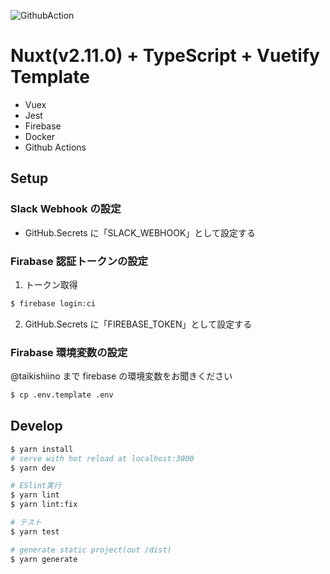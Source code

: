 ![GithubAction](https://qiita-user-contents.imgix.net/https%3A%2F%2Fqiita-image-store.s3.ap-northeast-1.amazonaws.com%2F0%2F379449%2F2064ed08-173b-813e-471e-72eafb3e0dd7.png?ixlib=rb-1.2.2&auto=format&gif-q=60&q=75&w=1400&fit=max&s=a946383a222bfe029aad1f895a81e8ed)

# Nuxt(v2.11.0) + TypeScript + Vuetify Template

- Vuex
- Jest
- Firebase
- Docker
- Github Actions

## Setup

### Slack Webhook の設定

- GitHub.Secrets に「SLACK_WEBHOOK」として設定する

### Firabase 認証トークンの設定

1. トークン取得

```bash
$ firebase login:ci
```

2. GitHub.Secrets に「FIREBASE_TOKEN」として設定する

### Firabase 環境変数の設定

@taikishiino まで firebase の環境変数をお聞きください

```bash
$ cp .env.template .env
```

## Develop

```bash
$ yarn install
# serve with hot reload at localhost:3000
$ yarn dev

# ESlint実行
$ yarn lint
$ yarn lint:fix

# テスト
$ yarn test

# generate static project(out /dist)
$ yarn generate
```
